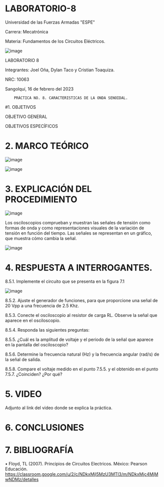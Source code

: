 # LABORATORIO-8

Universidad de las Fuerzas Armadas "ESPE"

Carrera: Mecatrónica

Materia: Fundamentos de los Circuitos Eléctricos.

![image](https://user-images.githubusercontent.com/116817673/219497818-4f9433e6-ec3a-4708-9d9e-f5366787f974.png)

LABORATORIO 8

Integrantes: Joel Oña, Dylan Taco y Cristian Toaquiza.

NRC: 10063

Sangolquí, 16 de febrero del 2023

		PRÁCTICA NO. 8. CARACTERISTICAS DE LA ONDA SENOIDAL.
    
#1. OBJETIVOS

OBJETIVO GENERAL

OBJETIVOS ESPECÍFICOS

# 2. MARCO TEÓRICO

![image](https://user-images.githubusercontent.com/116817673/219510721-54e75ad5-f884-4026-877f-50db740786a3.png)

![image](https://user-images.githubusercontent.com/116817673/219510736-d496d7f2-c922-4087-aa67-a9c6166d42d3.png)

# 3. EXPLICACIÓN DEL PROCEDIMIENTO

![image](https://user-images.githubusercontent.com/116817673/219503633-30aa0162-3b4b-42f6-9428-39e4987c1798.png)

Los osciloscopios comprueban y muestran las señales de tensión como formas de onda y como representaciones visuales de la variación de tensión en función del tiempo. Las señales se representan en un gráfico, que muestra cómo cambia la señal.

![image](https://user-images.githubusercontent.com/116817673/219505526-c5849f57-4d37-41b1-b7c5-1d4bfdfdd77b.png)

# 4. RESPUESTA A INTERROGANTES.

8.5.1. Implemente el circuito que se presenta en la figura 7.1

![image](https://user-images.githubusercontent.com/116817673/219507919-1cebaa5f-d98c-4a84-b5e6-bcb56e70688d.png)

8.5.2. Ajuste el generador de funciones, para que proporcione una señal de 20 Vpp a una frecuencia de 2.5 Khz.

8.5.3.	Conecte el osciloscopio al resistor de carga RL. Observe la señal que aparece en el osciloscopio.

8.5.4.	Responda las siguientes preguntas:

8.5.5.	¿Cuál es la amplitud de voltaje y el periodo de la señal que aparece en la pantalla del osciloscopio?

8.5.6.	Determine la frecuencia natural (Hz) y la frecuencia angular (rad/s) de la señal de salida.

8.5.8.	Compare el voltaje medido en el punto 7.5.5. y el obtenido en el punto 7.5.7.
¿Coinciden?	¿Por qué?

# 5. VIDEO

Adjunto al link del video donde se explica la práctica.

# 6. CONCLUSIONES

# 7. BIBLIOGRAFÍA

• Floyd, TL (2007). Principios de Circuitos Electricos. México: Pearson Educación. https://classroom.google.com/u/2/c/NDkxMjI5MzU3MTI3/m/NDkxMjc4MjMwNDMz/detalles



